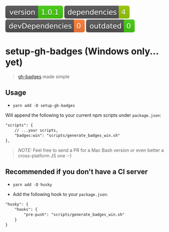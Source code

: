 <img src=".ci/npm-version-badge.svg" /> <img src=".ci/npm-dependencies-badge.svg" /> <img src=".ci/npm-devdependencies-badge.svg" /> <img src=".ci/npm-outdated-dependencies-badge.svg" />

# setup-gh-badges (Windows only... yet)

> [gh-badges](https://www.npmjs.com/package/gh-badges) made simple 

## Usage

- `yarn add -D setup-gh-badges`

Will append the following to your current npm scripts under `package.json`:

```
"scripts": {
    // ...your scripts,
    "badges:win": "scripts/generate_badges_win.sh"
},
```

> _NOTE:_ Feel free to send a PR for a Mac Bash version or even better a cross-platform JS one :-)

## Recommended if you don't have a CI server

- `yarn add -D husky`

- Add the following hook to your `package.json`:

```
"husky": {
    "hooks": {
        "pre-push": "scripts/generate_badges_win.sh"
    }
}
```
